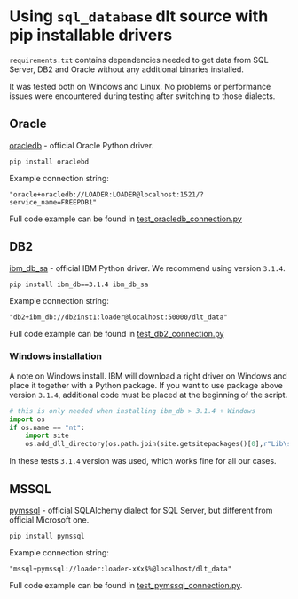 # Using `sql_database` dlt source with pip installable drivers

`requirements.txt` contains dependencies needed to get data from SQL Server, DB2 and Oracle without any additional binaries installed. 

It was tested both on Windows and Linux. No problems or performance issues were encountered during testing after switching to those dialects.

## Oracle

[oracledb](https://python-oracledb.readthedocs.io/en/latest/user_guide/installation.html#installing-python-oracledb) - official Oracle Python driver.

```
pip install oraclebd
```

Example connection string:

```
"oracle+oracledb://LOADER:LOADER@localhost:1521/?service_name=FREEPDB1"
```

Full code example can be found in [test_oracledb_connection.py](oracledb/test_oracledb_connection.py)

## DB2

[ibm_db_sa](https://pypi.org/project/ibm-db-sa/) - official IBM Python driver. We recommend using version `3.1.4`.

```
pip install ibm_db==3.1.4 ibm_db_sa
```

Example connection string:

```     
"db2+ibm_db://db2inst1:loader@localhost:50000/dlt_data"
```
Full code example can be found in [test_db2_connection.py](db2/test_db2_connection.py)

### Windows installation

A note on Windows install. IBM will download a right driver on Windows and place it together with a Python package. If you want to use package above version `3.1.4`, 
additional code must be placed at the beginning of the script.

```python
# this is only needed when installing ibm_db > 3.1.4 + Windows
import os
if os.name == "nt":   
    import site
    os.add_dll_directory(os.path.join(site.getsitepackages()[0],r"Lib\site-packages\clidriver\bin"))
```

In these tests `3.1.4` version was used, which works fine for all our cases.

## MSSQL

[pymssql](https://www.pymssql.org/) - official SQLAlchemy dialect for SQL Server, but different from official Microsoft one.

```
pip install pymssql
```

Example connection string:

```
"mssql+pymssql://loader:loader-xXx$%@localhost/dlt_data"
```

Full code example can be found in [test_pymssql_connection.py](mssql/test_pymssql_connection.py).

